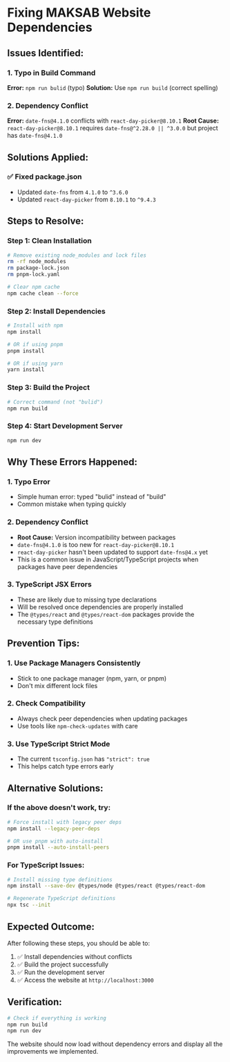# Fixing MAKSAB Website Dependencies

## Issues Identified:

### 1. Typo in Build Command
**Error:** `npm run bulid` (typo)
**Solution:** Use `npm run build` (correct spelling)

### 2. Dependency Conflict
**Error:** `date-fns@4.1.0` conflicts with `react-day-picker@8.10.1`
**Root Cause:** `react-day-picker@8.10.1` requires `date-fns@^2.28.0 || ^3.0.0` but project has `date-fns@4.1.0`

## Solutions Applied:

### ✅ Fixed package.json
- Updated `date-fns` from `4.1.0` to `^3.6.0`
- Updated `react-day-picker` from `8.10.1` to `^9.4.3`

## Steps to Resolve:

### Step 1: Clean Installation
```bash
# Remove existing node_modules and lock files
rm -rf node_modules
rm package-lock.json
rm pnpm-lock.yaml

# Clear npm cache
npm cache clean --force
```

### Step 2: Install Dependencies
```bash
# Install with npm
npm install

# OR if using pnpm
pnpm install

# OR if using yarn
yarn install
```

### Step 3: Build the Project
```bash
# Correct command (not "bulid")
npm run build
```

### Step 4: Start Development Server
```bash
npm run dev
```

## Why These Errors Happened:

### 1. Typo Error
- Simple human error: typed "bulid" instead of "build"
- Common mistake when typing quickly

### 2. Dependency Conflict
- **Root Cause:** Version incompatibility between packages
- `date-fns@4.1.0` is too new for `react-day-picker@8.10.1`
- `react-day-picker` hasn't been updated to support `date-fns@4.x` yet
- This is a common issue in JavaScript/TypeScript projects when packages have peer dependencies

### 3. TypeScript JSX Errors
- These are likely due to missing type declarations
- Will be resolved once dependencies are properly installed
- The `@types/react` and `@types/react-dom` packages provide the necessary type definitions

## Prevention Tips:

### 1. Use Package Managers Consistently
- Stick to one package manager (npm, yarn, or pnpm)
- Don't mix different lock files

### 2. Check Compatibility
- Always check peer dependencies when updating packages
- Use tools like `npm-check-updates` with care

### 3. Use TypeScript Strict Mode
- The current `tsconfig.json` has `"strict": true`
- This helps catch type errors early

## Alternative Solutions:

### If the above doesn't work, try:

```bash
# Force install with legacy peer deps
npm install --legacy-peer-deps

# OR use pnpm with auto-install
pnpm install --auto-install-peers
```

### For TypeScript Issues:
```bash
# Install missing type definitions
npm install --save-dev @types/node @types/react @types/react-dom

# Regenerate TypeScript definitions
npx tsc --init
```

## Expected Outcome:

After following these steps, you should be able to:
1. ✅ Install dependencies without conflicts
2. ✅ Build the project successfully
3. ✅ Run the development server
4. ✅ Access the website at `http://localhost:3000`

## Verification:

```bash
# Check if everything is working
npm run build
npm run dev
```

The website should now load without dependency errors and display all the improvements we implemented. 